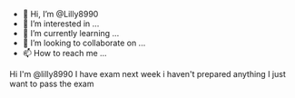 - 👋 Hi, I’m @Lilly8990
- 👀 I’m interested in ...
- 🌱 I’m currently learning ...
- 💞️ I’m looking to collaborate on ...
- 📫 How to reach me ...

<!---
Lilly8990/Lilly8990 is a ✨ special ✨ repository because its `README.md` (this file) appears on your GitHub profile.
You can click the Preview link to take a look at your changes.
--->
Hi I'm @lilly8990
I have exam next week i haven't prepared anything 
I just want to pass the exam 
